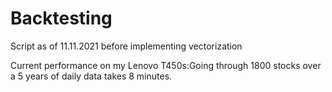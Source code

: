 # Backtesting

Script as of 11.11.2021 before implementing vectorization 

Current performance on my Lenovo T450s:Going through 1800 stocks over a 5 years of daily data takes 8 minutes.
